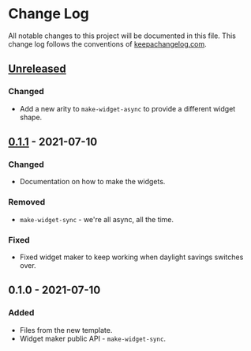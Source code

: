 # Change Log
All notable changes to this project will be documented in this file. This change log follows the conventions of [keepachangelog.com](http://keepachangelog.com/).

## [Unreleased]
### Changed
- Add a new arity to `make-widget-async` to provide a different widget shape.

## [0.1.1] - 2021-07-10
### Changed
- Documentation on how to make the widgets.

### Removed
- `make-widget-sync` - we're all async, all the time.

### Fixed
- Fixed widget maker to keep working when daylight savings switches over.

## 0.1.0 - 2021-07-10
### Added
- Files from the new template.
- Widget maker public API - `make-widget-sync`.

[Unreleased]: https://github.com/your-name/hello-clj/compare/0.1.1...HEAD
[0.1.1]: https://github.com/your-name/hello-clj/compare/0.1.0...0.1.1
